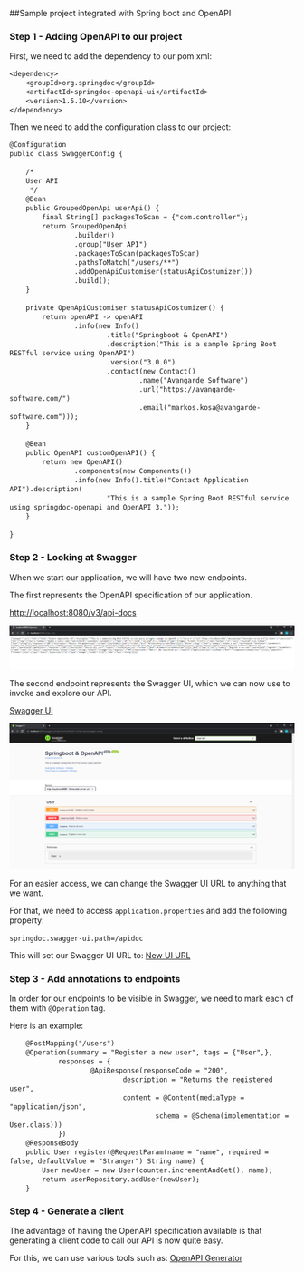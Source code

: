 ##Sample project integrated with Spring boot and OpenAPI

### Step 1 - Adding OpenAPI to our project

First, we need to add the dependency to our pom.xml:
```
<dependency>
    <groupId>org.springdoc</groupId>
    <artifactId>springdoc-openapi-ui</artifactId>
    <version>1.5.10</version>
</dependency>
```

Then we need to add the configuration class to our project:
```
@Configuration
public class SwaggerConfig {

    /*
    User API
     */
    @Bean
    public GroupedOpenApi userApi() {
        final String[] packagesToScan = {"com.controller"};
        return GroupedOpenApi
                .builder()
                .group("User API")
                .packagesToScan(packagesToScan)
                .pathsToMatch("/users/**")
                .addOpenApiCustomiser(statusApiCostumizer())
                .build();
    }

    private OpenApiCustomiser statusApiCostumizer() {
        return openAPI -> openAPI
                .info(new Info()
                        .title("Springboot & OpenAPI")
                        .description("This is a sample Spring Boot RESTful service using OpenAPI")
                        .version("3.0.0")
                        .contact(new Contact()
                                .name("Avangarde Software")
                                .url("https://avangarde-software.com/")
                                .email("markos.kosa@avangarde-software.com")));
    }

    @Bean
    public OpenAPI customOpenAPI() {
        return new OpenAPI()
                .components(new Components())
                .info(new Info().title("Contact Application API").description(
                        "This is a sample Spring Boot RESTful service using springdoc-openapi and OpenAPI 3."));
    }

}
```

### Step 2 - Looking at Swagger

When we start our application, we will have two new endpoints.

The first represents the OpenAPI specification of our application.

[http://localhost:8080/v3/api-docs](http://localhost:8080/v3/api-docs)

![API Docs](src/main/resources/img/api-docs.png)

The second endpoint represents the Swagger UI, which we can now use to invoke and explore our API.

[Swagger UI](http://localhost:8080/swagger-ui.html)

![Swagger UI](src/main/resources/img/swagger-ui.png)

For an easier access, we can change the Swagger UI URL to anything that we want.

For that, we need to access `application.properties` and add the following property:

`springdoc.swagger-ui.path=/apidoc`

This will set our Swagger UI URL to: [New UI URL](http://localhost:8080/apidoc)

### Step 3 - Add annotations to endpoints

In order for our endpoints to be visible in Swagger, we need to mark each of them with `@Operation` tag.

Here is an example:

```
    @PostMapping("/users")
    @Operation(summary = "Register a new user", tags = {"User",},
            responses = {
                    @ApiResponse(responseCode = "200",
                            description = "Returns the registered user",
                            content = @Content(mediaType = "application/json",
                                    schema = @Schema(implementation = User.class)))
            })
    @ResponseBody
    public User register(@RequestParam(name = "name", required = false, defaultValue = "Stranger") String name) {
        User newUser = new User(counter.incrementAndGet(), name);
        return userRepository.addUser(newUser);
    }
```

### Step 4 - Generate a client

The advantage of having the OpenAPI specification available is that
generating a client code to call our API is now quite easy.

For this, we can use various tools such as: [OpenAPI Generator](https://openapi-generator.tech/)